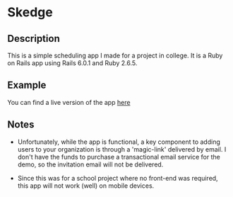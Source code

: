 # Skedge

## Description
This is a simple scheduling app I made for a project in college. It is a Ruby on Rails app using Rails 6.0.1 and Ruby 2.6.5.


## Example
You can find a live version of the app [here](https://goskedge.herokuapp.com)

## Notes

* Unfortunately, while the app is functional, a key component to adding users to your organization is through a 'magic-link' delivered by email. I don't have the funds to purchase a transactional email service for the demo, so the invitation email will not be delivered.

* Since this was for a school project where no front-end was required, this app will not work (well) on mobile devices.
